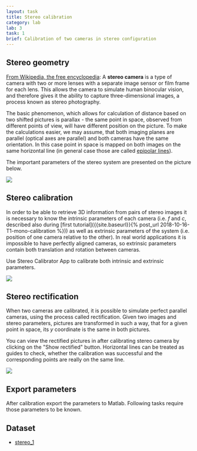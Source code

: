 ```yaml
---
layout: task
title: Stereo calibration
category: lab
lab: 3
task: 1
brief: Calibration of two cameras in stereo configuration
---
```



## Stereo geometry

[From Wikipedia, the free encyclopedia](https://en.wikipedia.org/wiki/Stereo_camera): 
A __stereo camera__ is a type of camera with two or more lenses with a separate image 
sensor or film frame for each lens. This allows the camera to simulate human binocular 
vision, and therefore gives it the ability to capture three-dimensional images, 
a process known as stereo photography. 

The basic phenomenon, which allows for calculation of distance based on two shifted 
pictures is parallax - the same point in space, observed from different points of 
view, will have different position on the picture. To make the calculations easier, 
we may assume, that both imaging planes are parallel (optical axes are parallel) 
and both cameras have the same orientation. In this case point in space is mapped on 
both images on the same horizontal line (in general case those are called [epipolar 
lines](https://en.wikipedia.org/wiki/Epipolar_geometry)).

The important parameters of the stereo system are presented on the picture below.

![]({{site.baseurl}}/public/l3/stereo-geom.jpg)

## Stereo calibration

In order to be able to retrieve 3D information from pairs of stereo images it is 
necessary to know the intrinsic parameters of each camera (i.e. _f_ and _c_, described 
also during [first tutorial]({{site.baseurl}}{% post_url 2018-10-16-T1-mono-calibration %}))
as well as extrinsic parameters of the system (i.e. position of one camera relative
to the other). In real world applications it is impossible to have perfectly aligned cameras,
so extrinsic parameters contain both translation and rotation between cameras.

Use Stereo Calibrator App to calibrate both intrinsic and extrinsic parameters.

![]({{site.baseurl}}/public/l3/calib_1.jpg)

## Stereo rectification

When two cameras are calibrated, it is possible to simulate perfect parallel cameras, 
using the process called rectification. Given two images and stereo parameters,
pictures are transformed in such a way, that for a given point in space, its _y_ coordinate 
is the same in both pictures.

You can view the rectified pictures in after calibrating stereo camera by clicking
on the "Show rectified" button. Horizontal lines can be treated as guides to check,
whether the calibration was successful and the corresponding points are really 
on the same line.

![]({{site.baseurl}}/public/l3/calib_2.jpg)

## Export parameters

After calibration export the parameters to Matlab. Following tasks require those 
parameters to be known.

## Dataset

   * [stereo_1](https://drive.google.com/open?id=1J_fPjy3ZiWnNdiqVBxsBohoY2sX2ApfX)
